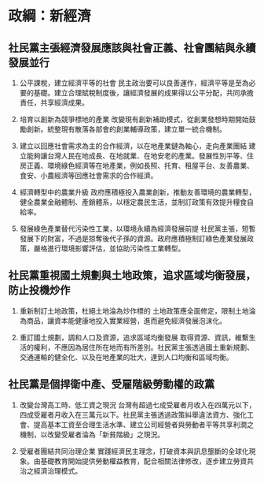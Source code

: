 # 政綱：新經濟

## 社民黨主張經濟發展應該與社會正義、社會團結與永續發展並行

1. 公平課稅，建立經濟平等的社會
  民主政治要可以良善運作，經濟平等是至為必要的基礎。建立合理賦稅制度後，讓經濟發展的成果得以公平分配，共同承擔責任，共享經濟成果。
        
2. 培育以創新為競爭標地的產業
  改變現有創新補助模式，從創業發想時期開始鼓勵創新。統整現有散落各部會的創業輔導政策，建立單一統合機制。
       
3. 建立以回應社會需求為主的合作經濟，以在地產業鏈為軸心，走向產業團結
  建立能夠讓台灣人民在地成長、在地就業、在地安老的產業。發展性別平等、住房正義、環境綠色經濟等在地產業，例如長照、托育、租屋平台、友善農業、食安、小農經濟等回應社會需求的合作經濟。
 
4. 經濟轉型中的農業升級
  政府應積極投入農業創新，推動友善環境的農業轉型，健全農業金融體制、產銷體系，以穩定農民生活，並制訂政策有效提升糧食自給率。
 
5. 發展綠色產業替代污染性工業，以環境永續為經濟發展前提
  社民黨主張，短暫發展下的財富，不過是掠奪後代子孫的資源。政府應積極制訂綠色產業發展政策，嚴格進行環境影響評估，並協助污染性工業轉型。
 
## 社民黨重視國土規劃與土地政策，追求區域均衡發展，防止投機炒作

1. 重新制訂土地政策，杜絕土地淪為炒作標的
  土地政策應全面修定，限制土地淪為商品，讓資本能健康地投入實業經營，進而避免經濟發展泡沫化。
 
2. 重訂國土規劃，調和人口及資源，追求區域均衡發展
  取得資源、資訊，維繫生活的權利，不應因為居住所在地而有所差別。社民黨主張透過國土重新規劃、交通運輸的健全化、以及在地產業的壯大，達到人口均衡和區域均衡。
 
## 社民黨是個捍衛中產、受雇階級勞動權的政黨

1. 改變台灣高工時、低工資之現況
  台灣有超過七成受雇者月收入在四萬元以下，四成受雇者月收入在三萬元以下。社民黨主張透過政策糾舉違法資方、強化工會、提高基本工資至合理生活水準、建立公司經營者與勞動者平等共享利潤之機制，以改變受雇者淪為「新貧階級」之現況。
 
2. 受雇者團結共同治理企業
  實踐經濟民主理念，打破資本與訊息壟斷的全球化現象。由基礎教育開始提供勞動權益教育，配合相關法律修改，逐步建立勞資共治之經濟治理模式。
